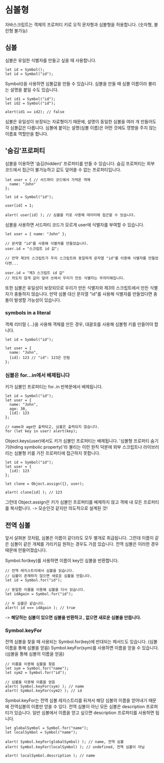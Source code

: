 # 심볼형

자바스크립트는 객체의 프로퍼티 키로 오직 문자형과 심볼형을 허용합니다. (숫자형, 불린형 불가능)

## 심볼

심볼은 유일한 식별자를 만들고 싶을 때 사용합니다.

```
let id = Symbol();
let id = Symbol("id");
```
Symbol()을 사용하면 심볼값을 만들 수 있습니다.
심볼을 만들 때 심볼 이름이라 불리는 설명을 붙일 수도 있습니다.

```
let id1 = Symbol("id");
let id2 = Symbol("id");

alert(id1 == id2); // false
```

심볼은 유일성이 보장되는 자료형이기 때문에, 설명이 동일한 심볼을 여러 개 만들어도 각 심볼값은 다릅니다. 
심볼에 붙이는 설명(심볼 이름)은 어떤 것에도 영향을 주지 않는 이름표 역할만을 합니다.

## '숨김'프로퍼티

심볼을 이용하면 ‘숨김(hidden)’ 프로퍼티를 만들 수 있습니다. 
숨김 프로퍼티는 외부 코드에서 접근이 불가능하고 값도 덮어쓸 수 없는 프로퍼티입니다.

```
let user = { // 서드파티 코드에서 가져온 객체
  name: "John"
};

let id = Symbol("id");

user[id] = 1;

alert( user[id] ); // 심볼을 키로 사용해 데이터에 접근할 수 있습니다.

```

심볼을 사용하면 서드파티 코드가 모르게 user에 식별자를 부여할 수 있습니다.


```
let user = { name: "John" };

// 문자열 "id"를 사용해 식별자를 만들었습니다.
user.id = "스크립트 id 값";

// 만약 제3의 스크립트가 우리 스크립트와 동일하게 문자열 "id"를 이용해 식별자를 만들었다면...

user.id = "제3 스크립트 id 값"
// 의도치 않게 값이 덮어 쓰여서 우리가 만든 식별자는 무의미해집니다.
```

또한 심볼은 유일성이 보장되므로 우리가 만든 식별자와 제3의 스크립트에서 만든 식별자가 충돌하지 않습니다. 
만약 심볼 대신 문자열 "id"를 사용해 식별자를 만들었다면 충돌이 발생할 가능성이 있습니다.



### symbols in a literal

객체 리터럴 {...}을 사용해 객체를 만든 경우, 대괄호를 사용해 심볼형 키를 만들어야 합니다.

```
let id = Symbol("id");

let user = {
  name: "John",
  [id]: 123 // "id": 123은 안됨
};
```


### 심볼은 for...in에서 배제됩니다

키가 심볼인 프로퍼티는 for..in 반복문에서 배제됩니다.

```
let id = Symbol("id");
let user = {
  name: "John",
  age: 30,
  [id]: 123
};

// name과 age만 출력되고, 심볼은 출력되지 않습니다.
for (let key in user) alert(key); 

```
Object.keys(user)에서도 키가 심볼인 프로퍼티는 배제됩니다.
'심볼형 프로퍼티 숨기기(hiding symbolic property)'라 불리는 이런 원칙 덕분에 외부 스크립트나 라이브러리는 심볼형 키를 가진 프로퍼티에 접근하지 못합니다.

```
let id = Symbol("id");
let user = {
  [id]: 123
};

let clone = Object.assign({}, user);

alert( clone[id] ); // 123
```

그런데 Object.assign은 키가 심볼인 프로퍼티를 배제하지 않고 객체 내 모든 프로퍼티를 복사합니다.
-> 모순인것 같지만 의도적으로 설계된 것!

## 전역 심볼

앞서 살펴본 것처럼, 심볼은 이름이 같더라도 모두 별개로 취급됩니다. 
그런데 이름이 같은 심볼이 같은 개체를 가리키길 원하는 경우도 가끔 있습니다. 
전역 심볼은 이러한 경우때문에 만들어졌습니다.

Symbol.for(key)를 사용하면 이름이 key인 심볼을 반환합니다.

```
// 전역 레지스트리에서 심볼을 읽습니다.
// 심볼이 존재하지 않으면 새로운 심볼을 만듭니다.
let id = Symbol.for("id"); 

// 동일한 이름을 이용해 심볼을 다시 읽습니다.
let idAgain = Symbol.for("id");

// 두 심볼은 같습니다.
alert( id === idAgain ); // true

```
-> **해당하는 심볼이 있으면 심볼을 반환하고 , 없으면 새로운 심볼을 만듭니다.**

### Symbol.keyFor

전역 심볼을 찾을 때 사용되는 Symbol.for(key)에 반대되는 메서드도 있습니다. (심볼 이름을 통해 심볼을 얻음)
Symbol.keyFor(sym)를 사용하면 이름을 얻을 수 있습니다. (심볼을 통해 심볼의 이름을 얻음) 

```
// 이름을 이용해 심볼을 찾음
let sym = Symbol.for("name");
let sym2 = Symbol.for("id");

// 심볼을 이용해 이름을 얻음
alert( Symbol.keyFor(sym) ); // name
alert( Symbol.keyFor(sym2) ); // id
```

Symbol.keyFor는 전역 심볼 레지스트리를 뒤져서 해당 심볼의 이름을 얻어내기 때문에 전역심볼의 이름만 얻을 수 있다.
전역 심볼이 아닌 모든 심볼은 description 프로퍼티가 있습니다. 
일반 심볼에서 이름을 얻고 싶으면 description 프로퍼티를 사용하면 됩니다.

```
let globalSymbol = Symbol.for("name");
let localSymbol = Symbol("name");

alert( Symbol.keyFor(globalSymbol) ); // name, 전역 심볼
alert( Symbol.keyFor(localSymbol) ); // undefined, 전역 심볼이 아님

alert( localSymbol.description ); // name

```
